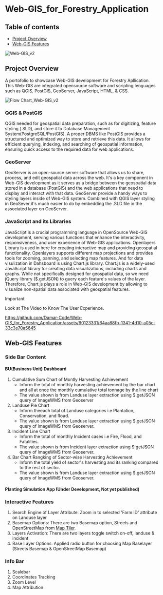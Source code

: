 # Web-GIS_for_Forestry_Application
## Table of contents
* [Project Overview](#project-overview)
* [Web-GIS Features](#web-gis-features)

![Web-GIS_v2](https://github.com/Damar-Code/Web-GIS_for_Forestry_Application/assets/60123331/5e02b8c0-3e77-4fa5-86de-faeccb53da1a)


## Project Overview
A portofolio to showcase Web-GIS development for Forestry Apllication. This Web-GIS are integrated opensource software and scripting lenguages such as QGIS, PostGIS, GeoServer, JavaScript, HTML, & CSS. 

![Flow Chart_Web-GIS_v2](https://github.com/Damar-Code/Web-GIS_for_Forestry_Application/assets/60123331/12a4e130-7520-40f0-95c5-fd41a3241df5)


### QGIS & PostGIS
QGIS needed for geospatial data preparation, such as for digitizing, feature styling (.SLD), and store it to Database Management System(PostgreSQL/PostGIS). A proper DBMS like PostGIS provides a structured and optimized way to store and retrieve this data. It allows for efficient querying, indexing, and searching of geospatial information, ensuring quick access to the required data for web applications.
### GeoServer
GeoServer is an open-source server software that allows us to share, process, and edit geospatial data across the web. It's a key component in Web-GIS development as it serves as a bridge between the geospatial data stored in a database (PostGIS) and the web applications that need to display and interact with that data. GeoServer provide a handy ways to styling layers inside of Web-GIS system. Combined with QGIS layer styling in GeoSever it's much easier to do by embedding the .SLD file in the associated layer on GeoServer.
### JavaScript and its Libraries
JavaScript is a crucial programming language in OpenSource Web-GIS development, serving various functions that enhance the interactivity, responsiveness, and user experience of Web-GIS applications. Openlayers Library is used in here for creating interactive map and providing geospatial functionality. Openlayers supports different map projections and provides tools for zooming, panning, and selecting map features. And for data visulization in Dahsboard is using Chart.js library. Chart.js is a widely-used JavaScript library for creating data visualizations, including charts and graphs. While not specifically designed for geospatial data, so we need jQuery library ($.getJSON) to guery each feature's values of the layer. Therefore, Chart.js plays a role in Web-GIS development by allowing to visualize non-spatial data associated with geospatial features.  


> [!IMPORTANT]  
> Look at The Video to Know The User Experience.

https://github.com/Damar-Code/Web-GIS_for_Forestry_Application/assets/60123331/64aa88fb-1341-4d10-a05c-33c3e70a5645


## Web-GIS Features
### Side Bar Content 
#### BU(Business Unit) Dashboard
1. Cumulative Sum Chart of Montly Harvesting Achievement
    - Inform the total of monthly harvesting achievement by the bar chart and all at once the monthly cumulative total tonnage by the line chart
    - The value shown is from Landuse layer extraction using $.getJSON query of ImageWMS from Geoserver
2. Landuse Pie Chart
   - Inform theeach total of Landuse categories i.e Plantation, Conservation, and Road.
   - The value shown is from Landuse layer extraction using $.getJSON query of ImageWMS from Geoserver.
4. Incident Line Chart
   - Inform the total of monthly Incident cases i.e Fire, Flood, and Fatalities.
   - The value shown is from Incident layer extraction using $.getJSON query of ImageWMS from Geoserver.
5. Bar Chart Rangking of Sector-wise Harvesting Achievement
   - Inform the total yield of sector's harvesting and its ranking compared to the rest of sector.  
   - The value shown is from Landuse layer extraction using $.getJSON query of ImageWMS from Geoserver.

#### Planting Simulation App (Under Development, Not yet published)
      
### Interactive Features 
   1. Search Engine of Layer Attribute: Zoom in to selected 'Farm ID' attribute on Landuse layer
   3. Basemap Options: There are two Basemap option, Streets and OpenStreetMap from [Map Tiler](https://www.maptiler.com/maps/basic/).
   5. Layers Activation: There are two layers toggle switch on-off, landuse & incident
   6. Base Layer Options: Applied radio button for choosing Map Baselayer (Streets Basemap & OpenStreetMap Basemap)
     
### Info Bar 
   1. Scalebar
   2. Coordinates Tracking
   3. Zoom Level
   4. Map Attribution

